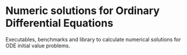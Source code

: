 # Numeric solutions for Ordinary Differential Equations

Executables, benchmarks and library to calculate numerical solutions for ODE initial value problems.
